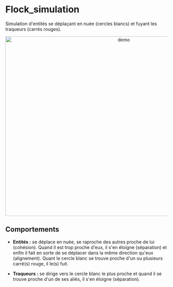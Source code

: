 # Flock_simulation

Simulation d'entités se déplaçant en nuée (cercles blancs) et fuyant les traqueurs (carrés rouges).

<div align="center">
<img src="https://github.com/ValentinLe/Flock_simulation/blob/master/screenshots/demo.gif" alt="demo" width="720" height="560">
</div>

## Comportements

- **Entités :** se déplace en nuée, se raproche des autres proche de lui (cohésion). Quand il est trop proche d'eux, il s'en éloigne (séparation) et enfin il fait en sorte de se déplacer dans la même direction qu'eux (alignement). Quant le cercle blanc se trouve proche d'un ou plusieurs carré(s) rouge, il le(s) fuit.

- **Traqueurs :** se dirige vers le cercle blanc le plus proche et quand il se trouve proche d'un de ses aliés, il s'en éloigne (séparation).

